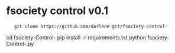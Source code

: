# fsociety control v0.1
       git clone https://github.com/darlene-git/fsociety-Control-
cd fsociety-Control-
pip install -r requirements.txt
python fsociety-Control-.py
